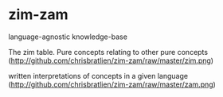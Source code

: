 zim-zam
=======

language-agnostic knowledge-base


The zim table. Pure concepts relating to other pure concepts
(http://github.com/chrisbratlien/zim-zam/raw/master/zim.png)


written interpretations of concepts in a given language
(http://github.com/chrisbratlien/zim-zam/raw/master/zam.png)